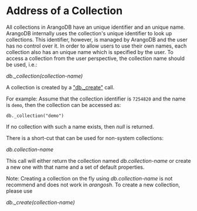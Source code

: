 <a name="address_of_a_collection"></a>
# Address of a Collection

All collections in ArangoDB have an unique identifier and an unique
name. ArangoDB internally uses the collection's unique identifier to look up
collections. This identifier, however, is managed by ArangoDB and the user has
no control over it. In order to allow users to use their own names, each collection
	also has an unique name which is specified by the user. To access a collection
from the user perspective, the collection name should be used, i.e.:

*db._collection(collection-name)*

A collection is created by a ["db._create"](../Collections/DatabaseMethods.md) call.

For example: Assume that the collection identifier is `7254820` and the name is
`demo`, then the collection can be accessed as:

    db._collection("demo")

If no collection with such a name exists, then *null* is returned.

There is a short-cut that can be used for non-system collections:

*db.collection-name*

This call will either return the collection named *db.collection-name* or create
a new one with that name and a set of default properties.

Note: Creating a collection on the fly using *db.collection-name* is
not recommend and does not work in _arangosh_. To create a new collection, please
use

*db._create(collection-name)*
